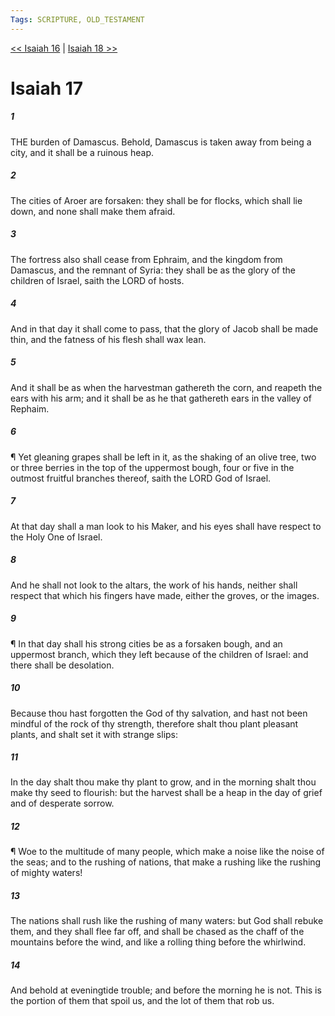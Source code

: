 ```yaml
---
Tags: SCRIPTURE, OLD_TESTAMENT
---
```


[<< Isaiah 16](OLD_TESTAMENT/23_Isaiah/Isaiah_16.md) | [Isaiah 18 >>](OLD_TESTAMENT/23_Isaiah/Isaiah_18.md)

# Isaiah 17

##### 1

THE burden of Damascus. Behold, Damascus is taken away from being a city, and it shall be a ruinous heap.

##### 2

The cities of Aroer are forsaken: they shall be for flocks, which shall lie down, and none shall make them afraid.

##### 3

The fortress also shall cease from Ephraim, and the kingdom from Damascus, and the remnant of Syria: they shall be as the glory of the children of Israel, saith the LORD of hosts.

##### 4

And in that day it shall come to pass, that the glory of Jacob shall be made thin, and the fatness of his flesh shall wax lean.

##### 5

And it shall be as when the harvestman gathereth the corn, and reapeth the ears with his arm; and it shall be as he that gathereth ears in the valley of Rephaim.

##### 6

¶ Yet gleaning grapes shall be left in it, as the shaking of an olive tree, two or three berries in the top of the uppermost bough, four or five in the outmost fruitful branches thereof, saith the LORD God of Israel.

##### 7

At that day shall a man look to his Maker, and his eyes shall have respect to the Holy One of Israel.

##### 8

And he shall not look to the altars, the work of his hands, neither shall respect that which his fingers have made, either the groves, or the images.

##### 9

¶ In that day shall his strong cities be as a forsaken bough, and an uppermost branch, which they left because of the children of Israel: and there shall be desolation.

##### 10

Because thou hast forgotten the God of thy salvation, and hast not been mindful of the rock of thy strength, therefore shalt thou plant pleasant plants, and shalt set it with strange slips:

##### 11

In the day shalt thou make thy plant to grow, and in the morning shalt thou make thy seed to flourish: but the harvest shall be a heap in the day of grief and of desperate sorrow.

##### 12

¶ Woe to the multitude of many people, which make a noise like the noise of the seas; and to the rushing of nations, that make a rushing like the rushing of mighty waters!

##### 13

The nations shall rush like the rushing of many waters: but God shall rebuke them, and they shall flee far off, and shall be chased as the chaff of the mountains before the wind, and like a rolling thing before the whirlwind.

##### 14

And behold at eveningtide trouble; and before the morning he is not. This is the portion of them that spoil us, and the lot of them that rob us.
